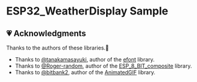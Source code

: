 
# ESP32_WeatherDisplay Sample

## 💗 Acknowledgments

Thanks to the authors of these libraries.👏

- Thanks to [@tanakamasayuki](https://github.com/tanakamasayuki), author of the [efont](https://github.com/tanakamasayuki/efont) library.
- Thanks to [@Roger-random](https://github.com/Roger-random), author of the [ESP_8_BIT_composite](https://github.com/Roger-random/ESP_8_BIT_composite) library.
- Thanks to [@bitbank2](https://github.com/bitbank2), author of the [AnimatedGIF](https://github.com/bitbank2/AnimatedGIF) library.
